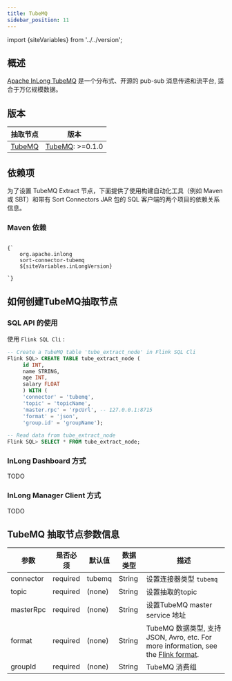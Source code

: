 ```yaml
---
title: TubeMQ
sidebar_position: 11
---
```


import {siteVariables} from '../../version';

## 概述

[Apache InLong TubeMQ](https://inlong.apache.org/docs/modules/tubemq/overview) 是一个分布式、开源的 pub-sub 消息传递和流平台, 适合于万亿规模数据。

## 版本

| 抽取节点               | 版本                                                      |
| --------------------- | ------------------------------------------------------------ |
| [TubeMQ](./tube.md) | [TubeMQ](https://inlong.apache.org/docs/next/modules/tubemq/overview): >=0.1.0<br/> |

## 依赖项  

为了设置 TubeMQ Extract 节点，下面提供了使用构建自动化工具（例如 Maven 或 SBT）和带有 Sort Connectors JAR 包的 SQL 客户端的两个项目的依赖关系信息。

### Maven 依赖

<pre><code parentName="pre">
{`<dependency>
    <groupId>org.apache.inlong</groupId>
    <artifactId>sort-connector-tubemq</artifactId>
    <version>${siteVariables.inLongVersion}</version>
</dependency>
`}
</code></pre>

## 如何创建TubeMQ抽取节点

### SQL API 的使用

使用 `Flink SQL Cli` :
```sql
-- Create a TubeMQ table 'tube_extract_node' in Flink SQL Cli
Flink SQL> CREATE TABLE tube_extract_node (
     id INT,
     name STRING,
     age INT,
     salary FLOAT 
     ) WITH (
     'connector' = 'tubemq',
     'topic' = 'topicName',
     'master.rpc' = 'rpcUrl', -- 127.0.0.1:8715
     'format' = 'json',
     'group.id' = 'groupName');
  
-- Read data from tube_extract_node
Flink SQL> SELECT * FROM tube_extract_node;
```
### InLong Dashboard 方式
TODO

### InLong Manager Client 方式
TODO

## TubeMQ 抽取节点参数信息

| 参数                           | 是否必须  | 默认值         | 数据类型 | 描述                                                  |
| ----------------------------- | -------- | ------------- | ------ | ------------------------------------------------------------ |
| connector                     | required | tubemq        | String | 设置连接器类型 `tubemq`     |
| topic                         | required | (none)        | String | 设置抽取的topic                                |
| masterRpc                     | required | (none)        | String | 设置TubeMQ master service 地址                       |
| format                        | required | (none)        | String | TubeMQ 数据类型, 支持 JSON, Avro, etc. For more information, see the [Flink format](https://nightlies.apache.org/flink/flink-docs-release-1.15/docs/connectors/table/formats/overview/). |
| groupId                       | required | (none)        | String | TubeMQ 消费组                                     |